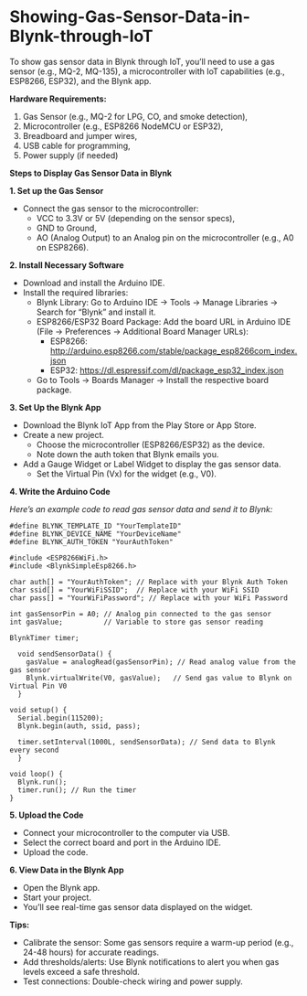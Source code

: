 # Showing-Gas-Sensor-Data-in-Blynk-through-IoT
To show gas sensor data in Blynk through IoT, you’ll need to use a gas sensor (e.g., MQ-2, MQ-135), a microcontroller with IoT capabilities (e.g., ESP8266, ESP32), and the Blynk app. 


**Hardware Requirements:**
1. Gas Sensor (e.g., MQ-2 for LPG, CO, and smoke detection),
2. Microcontroller (e.g., ESP8266 NodeMCU or ESP32),
3. Breadboard and jumper wires,
4. USB cable for programming,
5. Power supply (if needed)


**Steps to Display Gas Sensor Data in Blynk**
  
**1. Set up the Gas Sensor**
- Connect the gas sensor to the microcontroller:
  - VCC to 3.3V or 5V (depending on the sensor specs),
  - GND to Ground,
  - AO (Analog Output) to an Analog pin on the microcontroller (e.g., A0 on ESP8266).
  

**2. Install Necessary Software**
- Download and install the Arduino IDE.
- Install the required libraries:
  - Blynk Library: Go to Arduino IDE → Tools → Manage Libraries → Search for “Blynk” and install it.
  - ESP8266/ESP32 Board Package: Add the board URL in Arduino IDE (File → Preferences → Additional Board Manager URLs):
    - ESP8266: http://arduino.esp8266.com/stable/package_esp8266com_index.json
    - ESP32: https://dl.espressif.com/dl/package_esp32_index.json
  - Go to Tools → Boards Manager → Install the respective board package.


**3. Set Up the Blynk App**
- Download the Blynk IoT App from the Play Store or App Store.
- Create a new project.
  - Choose the microcontroller (ESP8266/ESP32) as the device.
  - Note down the auth token that Blynk emails you.
- Add a Gauge Widget or Label Widget to display the gas sensor data.
  - Set the Virtual Pin (Vx) for the widget (e.g., V0).



**4. Write the Arduino Code**

_Here’s an example code to read gas sensor data and send it to Blynk:_

    #define BLYNK_TEMPLATE_ID "YourTemplateID"
    #define BLYNK_DEVICE_NAME "YourDeviceName"
    #define BLYNK_AUTH_TOKEN "YourAuthToken"
  
    #include <ESP8266WiFi.h>
    #include <BlynkSimpleEsp8266.h>
    
    char auth[] = "YourAuthToken"; // Replace with your Blynk Auth Token
    char ssid[] = "YourWiFiSSID";  // Replace with your WiFi SSID
    char pass[] = "YourWiFiPassword"; // Replace with your WiFi Password
    
    int gasSensorPin = A0; // Analog pin connected to the gas sensor
    int gasValue;          // Variable to store gas sensor reading
    
    BlynkTimer timer;
  
      void sendSensorData() {
        gasValue = analogRead(gasSensorPin); // Read analog value from the gas sensor
        Blynk.virtualWrite(V0, gasValue);   // Send gas value to Blynk on Virtual Pin V0
      }
      
    void setup() {
      Serial.begin(115200);
      Blynk.begin(auth, ssid, pass);
      
      timer.setInterval(1000L, sendSensorData); // Send data to Blynk every second
      }
      
    void loop() {
      Blynk.run();
      timer.run(); // Run the timer
    }


**5. Upload the Code**
- Connect your microcontroller to the computer via USB.
- Select the correct board and port in the Arduino IDE.
- Upload the code.


**6. View Data in the Blynk App**
- Open the Blynk app.
- Start your project.
- You’ll see real-time gas sensor data displayed on the widget.


**Tips:**
- Calibrate the sensor: Some gas sensors require a warm-up period (e.g., 24-48 hours) for accurate readings.
- Add thresholds/alerts: Use Blynk notifications to alert you when gas levels exceed a safe threshold.
- Test connections: Double-check wiring and power supply.
